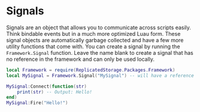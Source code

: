 # Signals

Signals are an object that allows you to communicate across scripts easily. Think bindable events but in a much more optimized Luau form. These signal objects are automatically garbage collected and have a few more utility functions that come with. You can create a signal by running the `Framework.Signal` function. Leave the name blank to create a signal that has no reference in the framework and can only be used locally.

```lua
local Framework = require(ReplicatedStorage.Packages.Framework)
local MySignal = Framework.Signal("MySignal") -- will have a reference internally because a name was passed

MySignal:Connect(function(str)
    print(str) -- Output: Hello!
end)
MySignal:Fire("Hello!")
```